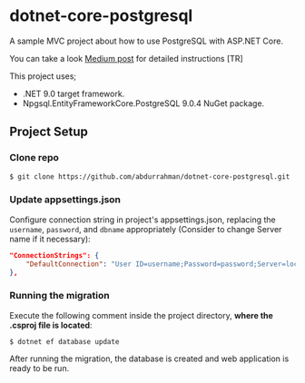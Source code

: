 # dotnet-core-postgresql

A sample MVC project about how to use PostgreSQL with ASP.NET Core.

You can take a look [Medium post](https://medium.com/@isikabdurrahman/net-core-ile-postgresql-kullan%C4%B1m%C4%B1-7aa025ec9123) for detailed instructions [TR]

This project uses;
- .NET 9.0 target framework.
- Npgsql.EntityFrameworkCore.PostgreSQL 9.0.4 NuGet package.

## Project Setup

### Clone repo

```bash
$ git clone https://github.com/abdurrahman/dotnet-core-postgresql.git
``` 

### Update appsettings.json

Configure connection string in project's appsettings.json, replacing the `username`, `password`, and `dbname` appropriately (Consider to change Server name if it necessary):

```json
"ConnectionStrings": {
    "DefaultConnection": "User ID=username;Password=password;Server=localhost;Port=5432;Database=dbname;Integrated Security=true;Pooling=true;"
},
```

### Running the migration

Execute the following comment inside the project directory, **where the .csproj file is located**:

    $ dotnet ef database update

After running the migration, the database is created and web application is ready to be run.
